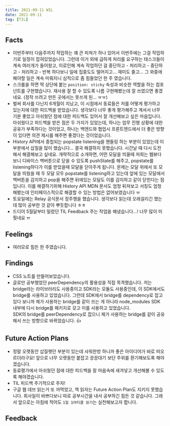 ```yaml
---
title: 2021-09-11 WIL
date: 2021-09-11
tag: [TIL]
---
```


## Facts

- 이번주부터 다음주까지 작업하는 꽤 큰 피쳐가 하나 있어서 이번주에는 그걸 작업하기로 일정이 잡혀있었습니다. 그런데 이거 외에 급하게 처리를 요구하는 태스크들이 계속 여러개가 들어왔고, 이로인해 계속 작업하던 걸 중단하고 - 처리하고 - 중단하고 - 처리하고 - 반복 하다보니 일에 집중도도 떨어지고... 재미도 줄고... 그 와중에 해야할 일은 계속 미뤄지니 심적으로 좀 힘들었던 한 주 였습니다. 
- 스크롤을 하면 딱 상단에 붙는 `position: sticky` 속성과 비슷한 역할을 하는 컴포넌트를 구현했습니다. 재사용 잘 할 수 있도록 나름 구현해봤는데 잘 쓰였으면 좋겠네요. (정작 쓰려고 만든 곳에서는 못쓰게 된... ㅠㅠ)
- 벌써 회사를 다닌지 6개월이 지났고, 이 시점에서 동료들은 저를 어떻게 평가하고 있는지에 대한 피드백을 받았습니다. 생각보다 너무 좋게 평가해주고 계셔서 너무 기분 좋았고 아쉬웠던 점에 대한 피드백도 있어서 잘 개선해보고 싶은 마음입니다. 아쉬웠다고 피드백을 받은 점은 두 가지가 있었는데, 하나는 업무 진행 상황에 대한 공유가 부족하다는 것이었고, 하나는 백엔드와 협업시 프론트엔드에서 더 좋은 방향이 있다면 의견 제시를 해주면 좋겠다는 것이었습니다. 
- History API에서 중첩되는 popstate listening을 핸들링 하는 부분이 있었는데 이 부분에서 삽질을 많이 했습니다... 결국 해결하지 못했습니다. 시간날 때 다시 도전해서 해결해보고 싶네요. 개략적으로 소개하면, 어떤 모달을 띄울때 저희는 웹뷰다보니 디바이스 백버튼으로 닫을 수 있도록 pushState를 해주고, popstate를 listening하다가 이를 받았을때 모달을 닫아주게 됩니다. 문제는 모달 위에서 또 모달을 띄웠을 때 두 모달 모두 popstate를 listening하고 있는데 앞에 있는 모달에서 백버튼을 감지하고 pop을 해주면 뒤에있는 모달도 이를 감지하고 같이 닫힌다는 점입니다. 이를 해결하기위해 History API MDN 문서도 엄청 뒤져보고 서칭도 엄청 해봤는데 인터페이스적으로 해결할 수 있는 방법은 없어보였습니다 ㅠ
- 토요일에는 Relay 공식문서 정주행을 했습니다. 생각보다 읽는데 오래걸리긴 했는데 많이 공부한 것 같아 뿌듯합니다 ㅎㅎ
- 드디어 5월달부터 밀렸던 TIL Feedback 주는 작업을 해냈습니다...! 너무 많이 미뤗네요 ㅠ

## Feelings

- 여러모로 힘든 한 주였습니다.

## Findings

- CSS 노트를 만들어보았습니다.
- 글로만 공부했었던 peerDependency의 활용성을 직접 목격했습니다. 저는 bridge라는 라이브러리도 사용중이고 SDK라는 모듈도 사용중인데, 이 SDK에서도 bridge를 사용하고 있었습니다. 그런데 SDK에서 bridge를 dependency로 잡고있다 보니까 제가 사용하는 bridge를 같이 쓰는 게 아니라 node_modules SDK 내부에 다시 bridge를 패키지로 갖고 이를 사용하고 있었습니다.  
SDK의 bridge를 peerDependency로 잡으니 제가 사용하는 bridge를 같이 공유해서 쓰는 방향으로 바뀌었습니다. 👍

## Future Action Plans

- 정말 오랫동안 삽질햇던 부분이 있는데 샤워한방 하니까 좋은 아이디어가 바로 떠오르더라구요! 앞으로 너무 오랫동안 붙잡고 끙끙대기 보단 주위를 환기해보도록 해야겠습니다.
- 동료평가에서 아쉬웠던 점에 대한 피드백을 잘 마음속에 새겨넣고 개선해볼 수 있도록 해야겠습니다.
- TIL 피드백 주기적으로 주자!
- 구글 웹 데브 읽는거 또 까먹었고, 책 읽자는 Future Action Plan도 지키지 못했습니다. 회사일이 바쁘다보니 따로 공부시간을 내서 공부하긴 힘든 것 같습니다. 그래서 앞으로는 아침에 적어도 `1일 1아티클 읽기`는 실천해보고자 합니다.

## Feedback
